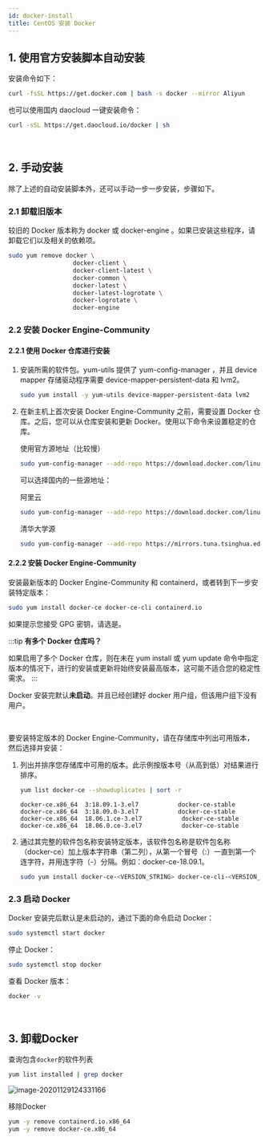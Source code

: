 ```yaml
---
id: docker-install
title: CentOS 安装 Docker
---
```


## 1. 使用官方安装脚本自动安装

安装命令如下：

```bash
curl -fsSL https://get.docker.com | bash -s docker --mirror Aliyun
```

也可以使用国内 daocloud 一键安装命令：

```bash
curl -sSL https://get.daocloud.io/docker | sh
```

<br/>

## 2. 手动安装

除了上述的自动安装脚本外，还可以手动一步一步安装，步骤如下。

### 2.1 卸载旧版本

较旧的 Docker 版本称为 docker 或 docker-engine 。如果已安装这些程序，请卸载它们以及相关的依赖项。

```bash
sudo yum remove docker \
                  docker-client \
                  docker-client-latest \
                  docker-common \
                  docker-latest \
                  docker-latest-logrotate \
                  docker-logrotate \
                  docker-engine
```

### 2.2 安装 Docker Engine-Community

#### 2.2.1 使用 Docker 仓库进行安装

1. 安装所需的软件包。yum-utils 提供了 yum-config-manager ，并且 device mapper 存储驱动程序需要 device-mapper-persistent-data 和 lvm2。

    ```bash
    sudo yum install -y yum-utils device-mapper-persistent-data lvm2
    ```

2. 在新主机上首次安装 Docker Engine-Community 之前，需要设置 Docker 仓库。之后，您可以从仓库安装和更新 Docker。使用以下命令来设置稳定的仓库。

    使用官方源地址（比较慢）

    ```bash
    sudo yum-config-manager --add-repo https://download.docker.com/linux/centos/docker-ce.repo
    ```

    可以选择国内的一些源地址：

    阿里云

    ```bash
    sudo yum-config-manager --add-repo https://download.docker.com/linux/centos/docker-ce.repo
    ```

    清华大学源

    ```bash
    sudo yum-config-manager --add-repo https://mirrors.tuna.tsinghua.edu.cn/docker-ce/linux/centos/docker-ce.repo
    ```


#### 2.2.2 安装 Docker Engine-Community

安装最新版本的 Docker Engine-Community 和 containerd，或者转到下一步安装特定版本：

```bash
sudo yum install docker-ce docker-ce-cli containerd.io
```

如果提示您接受 GPG 密钥，请选是。

:::tip
**有多个 Docker 仓库吗？**

如果启用了多个 Docker 仓库，则在未在 yum install 或 yum update 命令中指定版本的情况下，进行的安装或更新将始终安装最高版本，这可能不适合您的稳定性需求。
:::

Docker 安装完默认**未启动**。并且已经创建好 docker 用户组，但该用户组下没有用户。

<br/>

要安装特定版本的 Docker Engine-Community，请在存储库中列出可用版本，然后选择并安装：

1. 列出并排序您存储库中可用的版本。此示例按版本号（从高到低）对结果进行排序。

    ```bash
    yum list docker-ce --showduplicates | sort -r
    ```

    ```
    docker-ce.x86_64  3:18.09.1-3.el7           docker-ce-stable
    docker-ce.x86_64  3:18.09.0-3.el7           docker-ce-stable
    docker-ce.x86_64  18.06.1.ce-3.el7           docker-ce-stable
    docker-ce.x86_64  18.06.0.ce-3.el7           docker-ce-stable
    ```

2. 通过其完整的软件包名称安装特定版本，该软件包名称是软件包名称（docker-ce）加上版本字符串（第二列），从第一个冒号（:）一直到第一个连字符，并用连字符（-）分隔。例如：docker-ce-18.09.1。

    ```bash
    sudo yum install docker-ce-<VERSION_STRING> docker-ce-cli-<VERSION_STRING> containerd.io
    ```



### 2.3 启动 Docker

Docker 安装完后默认是未启动的，通过下面的命令启动 Docker：

```bash
sudo systemctl start docker
```

停止 Docker：

```bash
sudo systemctl stop docker
```

查看 Docker 版本：

```bash
docker -v
```

<br/>

## 3. 卸载Docker

查询包含`docker`的软件列表

```bash
yum list installed | grep docker
```

![image-20201129124331166](https://upyun.shiguangping.com//imgs/20201129124331.png)

移除Docker

```bash
yum -y remove containerd.io.x86_64
yum -y remove docker-ce.x86_64
```

